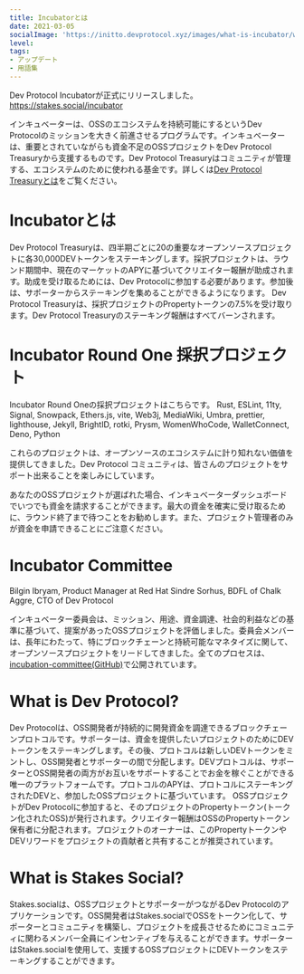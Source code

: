 ```yaml
---
title: Incubatorとは
date: 2021-03-05
socialImage: 'https://initto.devprotocol.xyz/images/what-is-incubator/what-is-incubator-jp.png'
level: 
tags:
- アップデート
- 用語集
---
```

Dev Protocol Incubatorが正式にリリースしました。https://stakes.social/incubator

インキュベーターは、OSSのエコシステムを持続可能にするというDev Protocolのミッションを大きく前進させるプログラムです。インキュベーターは、重要とされていながらも資金不足のOSSプロジェクトをDev Protocol Treasuryから支援するものです。Dev Protocol Treasuryはコミュニティが管理する、エコシステムのために使われる基金です。詳しくは[Dev Protocol Treasuryとは](https://initto.devprotocol.xyz/ja/posts/what-is-treasury/)をご覧ください。


# Incubatorとは 

Dev Protocol Treasuryは、四半期ごとに20の重要なオープンソースプロジェクトに各30,000DEVトークンをステーキングします。採択プロジェクトは、ラウンド期間中、現在のマーケットのAPYに基づいてクリエイター報酬が助成されます。助成を受け取るためには、Dev Protocolに参加する必要があります。参加後は、サポーターからステーキングを集めることができるようになります。
Dev Protocol Treasuryは、採択プロジェクトのPropertyトークンの7.5%を受け取ります。Dev Protocol Treasuryのステーキング報酬はすべてバーンされます。


# Incubator Round One 採択プロジェクト

Incubator Round Oneの採択プロジェクトはこちらです。
Rust, ESLint, 11ty, Signal, Snowpack, Ethers.js, vite, Web3j, MediaWiki, Umbra, prettier, lighthouse, Jekyll, BrightID, rotki, Prysm, WomenWhoCode, WalletConnect, Deno, Python

これらのプロジェクトは、オープンソースのエコシステムに計り知れない価値を提供してきました。Dev Protocol コミュニティは、皆さんのプロジェクトをサポート出来ることを楽しみにしています。

あなたのOSSプロジェクトが選ばれた場合、インキュベーターダッシュボードでいつでも資金を請求することができます。最大の資金を確実に受け取るために、ラウンド終了まで待つことをお勧めします。また、プロジェクト管理者のみが資金を申請できることにご注意ください。


# Incubator Committee 

Bilgin Ibryam, Product Manager at Red Hat
Sindre Sorhus, BDFL of Chalk
Aggre, CTO of Dev Protocol

インキュベーター委員会は、ミッション、用途、資金調達、社会的利益などの基準に基づいて、提案があったOSSプロジェクトを評価しました。委員会メンバーは、長年にわたって、特にブロックチェーンと持続可能なマネタイズに関して、オープンソースプロジェクトをリードしてきました。全てのプロセスは、[incubation-committee(GitHub)](https://github.com/dev-protocol/incubation-committee)で公開されています。


# What is Dev Protocol?
Dev Protocolは、OSS開発者が持続的に開発資金を調達できるブロックチェーンプロトコルです。サポーターは、資金を提供したいプロジェクトのためにDEVトークンをステーキングします。その後、プロトコルは新しいDEVトークンをミントし、OSS開発者とサポーターの間で分配します。DEVプロトコルは、サポーターとOSS開発者の両方がお互いをサポートすることでお金を稼ぐことができる唯一のプラットフォームです。プロトコルのAPYは、プロトコルにステーキングされたDEVと、参加したOSSプロジェクトに基づいています。
OSSプロジェクトがDev Protocolに参加すると、そのプロジェクトのPropertyトークン(トークン化されたOSS)が発行されます。クリエイター報酬はOSSのPropertyトークン保有者に分配されます。プロジェクトのオーナーは、このPropertyトークンやDEVリワードをプロジェクトの貢献者と共有することが推奨されています。

# What is Stakes Social?
Stakes.socialは、OSSプロジェクトとサポーターがつながるDev Protocolのアプリケーションです。OSS開発者はStakes.socialでOSSをトークン化して、サポーターとコミュニティを構築し、プロジェクトを成長させるためにコミュニティに関わるメンバー全員にインセンティブを与えることができます。サポーターはStakes.socialを使用して、支援するOSSプロジェクトにDEVトークンをステーキングすることができます。
